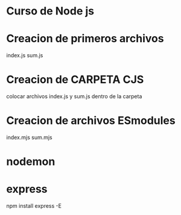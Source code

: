 # Curso de Node js

# Creacion de primeros archivos

index.js
sum.js

# Creacion de CARPETA CJS

colocar archivos index.js y sum.js dentro de la carpeta

# Creacion de archivos ESmodules

index.mjs
sum.mjs

# nodemon 

# express
 npm install express -E